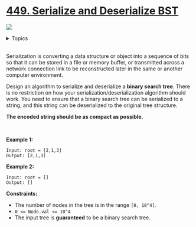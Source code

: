 # [449. Serialize and Deserialize BST]()

![](https://img.shields.io/badge/Difficulty-Medium-F8AF40.svg)

<details>
<summary>Topics</summary>

* [`String`](https://leetcode.com/tag/string/)
* [`Binary Tree`](https://leetcode.com/tag/binary-tree/)
* [`Binary Search Tree`](https://leetcode.com/tag/binary-search-tree/)
* [`Tree`](https://leetcode.com/tag/tree/)
* [`Breadth-first Search`](https://leetcode.com/tag/breadth-first-search/)
* [`Depth-first Search`](https://leetcode.com/tag/depth-first-search/)
* [`Design`](https://leetcode.com/tag/design/)

</details>
<br />

Serialization is converting a data structure or object into a sequence of bits so that it can be stored in a file or memory buffer, or transmitted across a network connection link to be reconstructed later in the same or another computer environment.

Design an algorithm to serialize and deserialize a **binary search tree**. There is no restriction on how your serialization/deserialization algorithm should work. You need to ensure that a binary search tree can be serialized to a string, and this string can be deserialized to the original tree structure.

**The encoded string should be as compact as possible.**

 

**Example 1:**

    Input: root = [2,1,3]
    Output: [2,1,3]

**Example 2:**

    Input: root = []
    Output: []

**Constraints:**

 + The number of nodes in the tree is in the range `[0, 10^4]`.
 + `0 <= Node.val <= 10^4`
 + The input tree is **guaranteed** to be a binary search tree.
